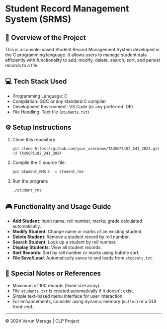 # Student Record Management System (SRMS)

## 🧾 Overview of the Project
This is a console-based Student Record Management System developed in the C programming language. It allows users to manage student data efficiently with functionality to add, modify, delete, search, sort, and persist records to a file.

## 💻 Tech Stack Used
- Programming Language: C
- Compilation: GCC or any standard C compiler
- Development Environment: VS Code (or any preferred IDE)
- File Handling: Text file (`students.txt`)

## ⚙️ Setup Instructions
1. Clone this repository:
   ```bash
   git clone https://github.com/your_username/TAUSCP1102_241_2024.git
   cd TAUSCP1102_241_2024
   ```

2. Compile the C source file:
   ```bash
   gcc Student_RMS.C -o student_rms
   ```

3. Run the program:
   ```bash
   ./student_rms
   ```

## 🎮 Functionality and Usage Guide
- **Add Student**: Input name, roll number, marks; grade calculated automatically.
- **Modify Student**: Change name or marks of an existing student.
- **Delete Student**: Remove a student record by roll number.
- **Search Student**: Look up a student by roll number.
- **Display Students**: View all student records.
- **Sort Records**: Sort by roll number or marks using bubble sort.
- **File Save/Load**: Automatically saves to and loads from `students.txt`.

## 📝 Special Notes or References
- Maximum of 100 records (fixed size array).
- File `students.txt` is created automatically if it doesn't exist.
- Simple text-based menu interface for user interaction.
- For enhancements, consider using dynamic memory (`malloc`) or a GUI front-end.

---

© 2024 Varun Meruga | CLP Project
